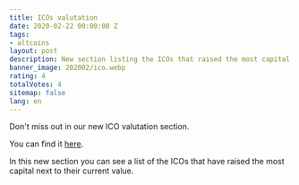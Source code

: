 ```yaml
---
title: ICOs valutation
date: 2020-02-22 00:00:00 Z
tags:
- altcoins
layout: post
description: New section listing the ICOs that raised the most capital
banner_image: 202002/ico.webp
rating: 4
totalVotes: 4
sitemap: false
lang: en
---
```


Don't miss out in our new ICO valutation section.

<!--more-->

You can find it [here](/en/icos).

In this new section you can see a list of the ICOs that have raised the most capital next to their current value.